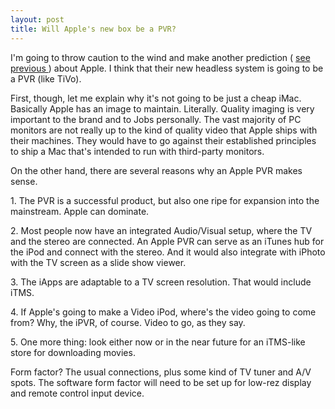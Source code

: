 ```yaml
---
layout: post
title: Will Apple's new box be a PVR? 
---
```

<p>I'm going to throw caution to the wind and make another prediction ( <a href="http://www.mobilewhack.com/handset/apple_iphone.html">see previous </a>) about Apple. I think that their new headless system is going to be a PVR (like TiVo). </p><p>First, though, let me explain why it's not going to be just a cheap iMac. Basically Apple has an image to maintain. Literally. Quality imaging is very important to the brand and to Jobs personally. The vast majority of PC monitors are not really up to the kind of quality video that Apple ships with their machines. They would have to go against their established principles to ship a Mac that's intended to run with third-party monitors. </p><p>On the other hand, there are several reasons why an Apple PVR makes sense. </p><p>1. The PVR is a successful product, but also one ripe for expansion into the mainstream. Apple can dominate. </p><p>2. Most people now have an integrated Audio/Visual setup, where the TV and the stereo are connected. An Apple PVR can serve as an iTunes hub for the iPod and connect with the stereo. And it would also integrate with iPhoto with the TV screen as a slide show viewer. </p><p>3. The iApps are adaptable to a TV screen resolution. That would include iTMS. </p><p>4. If Apple's going to make a Video iPod, where's the video going to come from? Why, the iPVR, of course. Video to go, as they say. </p><p>5. One more thing: look either now or in the near future for an iTMS-like store for downloading movies. </p><p>Form factor? The usual connections, plus some kind of TV tuner and A/V spots. The software form factor will need to be set up for low-rez display and remote control input device. </p>
